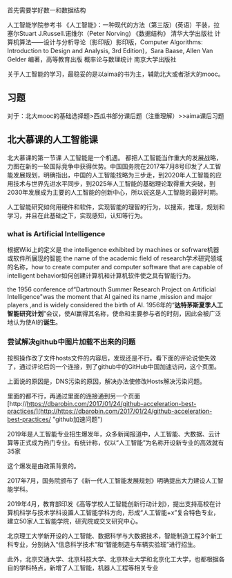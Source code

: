 首先需要学好数一和数据结构

人工智能学院参考书
《人工智能》：一种现代的方法（第三版）(英语）平装，拉塞尔Stuart J.Russell.诺维尔（Peter Norving)
《数据结构》 清华大学出版社
计算机算法——设计与分析导论（影印版）影印版，Computer Algorithms: Introduction to Design and Analysis, 3rd Edition)，Sara Baase, Allen Van Gelder 编著，高等教育出版
概率论与数理统计 南京大学出版社

关于人工智能的学习，最稳妥的是以aima的书为主，辅助北大或者浙大的mooc。

## 习题 ##
对于：北大mooc的基础选择题>西瓜书部分课后题（注重理解）>>aima课后习题

## 

## 北大慕课的人工智能课 ##
北大慕课的第一节课
人工智能是一个机遇。
都把人工智能当作重大的发展战略，力图在新的一轮国际竞争中获得优势。中国国务院在2017年7月8号印发了人工智能发展规划，明确指出，中国的人工智能找略为三步走，到2020年人工智能的应用技术与世界先进水平同步，到2025年人工智能的基础理论取得重大突破，到2030年发展成为主要的人工智能的创新中心，所以说这是人工智能的最好时期。

人工智能研究如何用硬件和软件，实现智能的理智的行为，以搜索，推理，规划和学习，并且在此基础之下，实现感知，认知等行为。

### what is Artificial Intelligence ###
根据Wiki上的定义是
the intelligence exhibited by machines or sofrware机器或软件所展现的智能
the name of the academic field of research学术研究领域的名称，how to create computer and computer software that are capable of intelligent behavior如何创建计算机和计算机软件使之具有智能行为。

the 1956 conference of“Dartmouth Summer Research Project on Artificial Intelligence"was the moment that AI gained its name ,mission and major players ,and is widely considered the birth of AI.
1956年的“**达特茅斯夏季人工智能研究计划**”会议，使AI赢得其名称，使命和主要参与者的时刻，因此会被广泛地认为使AI的**诞生**。


### 尝试解决github中图片加载不出来的问题 ###
按照操作改了文件hosts文件的内容后，发现还是不行。看下面的评论说使失效了，通过评论后的一个连接，到了github中的GitHub中国加速访问，这个页面。

上面说的原因是，DNS污染的原因，解决办法使修改Hosts解决污染问题。

里面的都不行，再通过里面的连接通到另一个页面
[http://https://dbarobin.com/2017/01/24/github-acceleration-best-practices/](http://https://dbarobin.com/2017/01/24/github-acceleration-best-practices/ "github加速问题")



2019年是人工智能专业招生爆发年，众多新闻报道中，人工智能、大数据、云计算等正式成为热门专业。有统计称，仅以“人工智能”为名称开设新专业的高效就有35家

这个爆发是由政策背景的。

2017年7月，国务院颁布了《新一代人工智能发展规划》明确提出大力建设人工智能学科。

2019年4月，教育部印发《高等学校人工智能创新行动计划》，提出支持高校在计算机科学与技术学科设置人工智能学科方向，形成“人工智能+x”复合特色专业，建立50家人工智能学院，研究院或交叉研究中心。

北京理工大学新开设的人工智能、数据科学与大数据技术，智能制造工程3个新工科专业，分别纳入“信息科学技术”和“智能制造与车辆实验班”进行招生。

此外，北京交通大学、北京科技大学、北京林业大学和北京化工大学，也都根据各自的学科特点，新增了人工智能，机器人工程等相关专业
